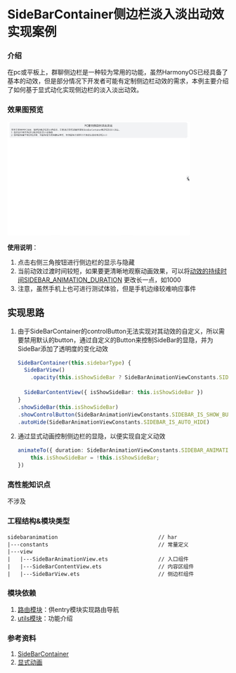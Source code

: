 # SideBarContainer侧边栏淡入淡出动效实现案例

### 介绍

在pc或平板上，群聊侧边栏是一种较为常用的功能，虽然HarmonyOS已经具备了基本的动效，但是部分情况下开发者可能有定制侧边栏动效的需求，本例主要介绍了如何基于显式动化实现侧边栏的淡入淡出动效。

### 效果图预览

![侧边栏动效](../../product/entry/src/main/resources/base/media/side_bar_animation.gif)

**使用说明**：

1. 点击右侧三角按钮进行侧边栏的显示与隐藏
1. 当前动效过渡时间较短，如果要更清晰地观察动画效果，可以将[动效的持续时间SIDEBAR_ANIMATION_DURATION](./src/main/ets/constants/SideBarAnimationViewConstants.ets)
更改长一点，如1000
1. 注意，虽然手机上也可进行测试体验，但是手机边缘较难响应事件

## 实现思路

1. 由于SideBarContainer的controlButton无法实现对其动效的自定义，所以需要禁用默认的button，通过自定义的Button来控制SideBar的显隐，并为SideBar添加了透明度的变化动效

    ```typescript
    SideBarContainer(this.sidebarType) {
      SideBarView()
        .opacity(this.isShowSideBar ? SideBarAnimationViewConstants.SIDEBAR_OPACITY_SHOW : SideBarAnimationViewConstants.SIDEBAR_OPACITY_HIDDEN)

      SideBarContentView({ isShowSideBar: this.isShowSideBar })
    }
    .showSideBar(this.isShowSideBar)
    .showControlButton(SideBarAnimationViewConstants.SIDEBAR_IS_SHOW_BUTTON)
    .autoHide(SideBarAnimationViewConstants.SIDEBAR_IS_AUTO_HIDE)
    ```

1. 通过显式动画控制侧边栏的显隐，以便实现自定义动效
   ```typescript
   animateTo({ duration: SideBarAnimationViewConstants.SIDEBAR_ANIMATION_DURATION }, () => {
       this.isShowSideBar = !this.isShowSideBar;
   })
   ```

### 高性能知识点

不涉及

### 工程结构&模块类型

   ```
   sidebaranimation                                // har
   |---constants                                   // 常量定义
   |---view
   |   |---SideBarAnimationView.ets                // 入口组件 
   |   |---SideBarContentView.ets                  // 内容区组件
   |   |---SideBarView.ets                         // 侧边栏组件
   ```

### 模块依赖

1. [路由模块](../routermodule)：供entry模块实现路由导航
2. [utils模块](../../common/utils)：功能介绍

### 参考资料

1. [SideBarContainer](https://developer.huawei.com/consumer/cn/doc/harmonyos-references/ts-container-sidebarcontainer-0000001820880937#ZH-CN_TOPIC_0000001820880937__buttonstyle%E5%AF%B9%E8%B1%A1%E8%AF%B4%E6%98%8E)
2. [显式动画](https://developer.huawei.com/consumer/cn/doc/harmonyos-references/ts-explicit-animation-0000001774121350)
